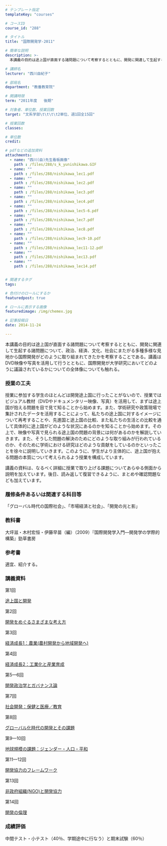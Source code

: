 ```yaml
---
# テンプレート指定
templateKey: "courses"

# コースID
course_id: "288"

# タイトル
title: "国際開発学-2011"

# 簡単な説明
description: >-
  本講義の目的は途上国が直面する諸問題について考察するとともに、開発に関連して生起する諸問題について、政治、経済、文化、社会にまたがる多種多様な見地から国際開発がどのように取り組まれてきたかを考察するこ...

# 講師名
lecturer: "西川由紀子"

# 部局名
department: "教養教育院"

# 開講時限
term: "2011年度	後期"

# 対象者、単位数、授業回数
target: "文系学部\t\t\t\t2単位、週1回全15回"

# 授業回数
classes: 

# 単位数
credit: 

# pdfなどの追加資料
attachments: 
  - name: "西川(由)先生看板画像" 
    path : /files/288/s_k_yunishikawa.GIF
  - name: "" 
    path : /files/288/nishikawa_lec1.pdf
  - name: "" 
    path : /files/288/nishikawa_lec2.pdf
  - name: "" 
    path : /files/288/nishikawa_lec3.pdf
  - name: "" 
    path : /files/288/nishikawa_lec4.pdf
  - name: "" 
    path : /files/288/nishikawa_lec5-6.pdf
  - name: "" 
    path : /files/288/nishikawa_lec7.pdf
  - name: "" 
    path : /files/288/nishikawa_lec8.pdf
  - name: "" 
    path : /files/288/nishikawa_lec9-10.pdf
  - name: "" 
    path : /files/288/nishikawa_lec11-12.pdf
  - name: "" 
    path : /files/288/nishikawa_lec13.pdf
  - name: "" 
    path : /files/288/nishikawa_lec14.pdf


# 関連するタグ
tags:

# 色付けのロールにするか
featuredpost: true

# ロールに表示する画像
featuredimage: /img/chemex.jpg

# 記事投稿日
date: 2014-11-24

---
```

本講義の目的は途上国が直面する諸問題について考察するとともに、開発に関連して生起する諸問題について、政治、経済、文化、社会にまたがる多種多様な見地から国際開発がどのように取り組まれてきたかを考察することである。講義はDVD映像や写真を活用して行うとともに、国際開発が大学研究においてどのように議論されているかについての全体像についても触れる。
### 授業の工夫

授業に参加する学生のほとんどは開発途上国に行ったことがないので、授業ではビジュアル教材（DVDやドキュメンタリー映像、写真）を活用して、まずは途上国が抱える問題を目で見て知ることから始めます。また、学術研究や政策現場で集計されたデータを活用することによって、私たちの途上国に対するイメージについて再考することや、先進国と途上国の比較、また私たちの生活との比較を通して具体的に途上国がどのような状況にあるのかを知ることから始めます。その上で、映像や写真で見られる途上国の問題の背景には何があるのかを解説していきます。また、そうした問題の解決のためにどのような取り組みが行われているのか、そのために学術における研究はどのような貢献をしているのかといったことを徐々に説明していきます。このように、学生がより主体的に、途上国が抱える問題の本質について考えられるよう授業を構成しています。 

講義の資料は、なるべく詳細に授業で取り上げる課題についてあらゆる側面から説明を加えています。後日、読み返して復習できるように、まとめや確認問題なども加えています。

### 履修条件あるいは関連する科目等

「グローバル時代の国際社会」、「市場経済と社会」、「開発の光と影」 

### 教科書

大坪滋・木村宏恒・伊藤早苗（編）（2009）『国際開発学入門—開発学の学際的構築』勁草書房 

### 参考書

適宜、紹介する。

### 講義資料

第1回


[途上国と開発](/files/288/nishikawa_lec1.pdf) 

第2回


[開発をめぐるさまざまな考え方](/files/288/nishikawa_lec2.pdf) 

第3回


[経済成長1：農業(農村開発から地域開発へ)](/files/288/nishikawa_lec3.pdf) 

第4回


[経済成長2：工業化と産業育成](/files/288/nishikawa_lec4.pdf) 

第5&mdash;6回


[開発政治学とガバナンス論](/files/288/nishikawa_lec5-6.pdf) 

第7回


[社会開発：保健と医療／教育](/files/288/nishikawa_lec7.pdf) 

第8回


[グローバル化時代の開発とその課題](/files/288/nishikawa_lec8.pdf) 

第9&mdash;10回


[地球規模の課題：ジェンダー・人口・平和](/files/288/nishikawa_lec9-10.pdf) 

第11&mdash;12回


[開発協力のフレームワーク](/files/288/nishikawa_lec11-12.pdf) 

第13回


[非政府組織(NGO)と開発協力](/files/288/nishikawa_lec13.pdf) 

第14回


[開発の倫理](/files/288/nishikawa_lec14.pdf) 

### 成績評価

中間テスト・小テスト（40％、学期途中に行なう）と期末試験（60％）
